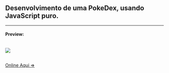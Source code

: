 ## Desenvolvimento de uma PokeDex, usando JavaScript puro.

<hr>

#### Preview:

<br>
<img src="./gif/site-desktop.gif">

<br>
<br>

[Online Aqui =>](https://mystifying-brahmagupta-26e246.netlify.app/)
